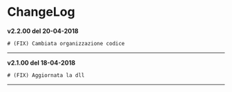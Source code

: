 ﻿# ChangeLog

**v2.2.00 del 20-04-2018**

    # (FIX) Cambiata organizzazione codice

-------------
**v2.1.00 del 18-04-2018**

    # (FIX) Aggiornata la dll
-------------

